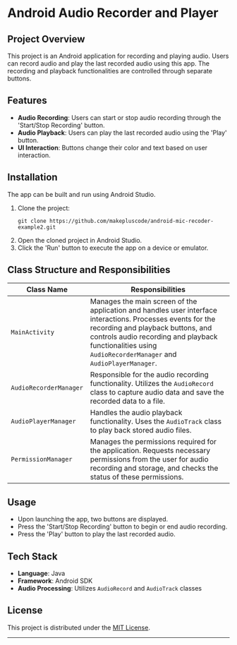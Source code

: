 # Android Audio Recorder and Player

## Project Overview
This project is an Android application for recording and playing audio. Users can record audio and play the last recorded audio using this app. The recording and playback functionalities are controlled through separate buttons.

## Features
- **Audio Recording**: Users can start or stop audio recording through the 'Start/Stop Recording' button.
- **Audio Playback**: Users can play the last recorded audio using the 'Play' button.
- **UI Interaction**: Buttons change their color and text based on user interaction.

## Installation
The app can be built and run using Android Studio.
1. Clone the project:
   ```
   git clone https://github.com/makepluscode/android-mic-recoder-example2.git
   ```
2. Open the cloned project in Android Studio.
3. Click the 'Run' button to execute the app on a device or emulator.

## Class Structure and Responsibilities

| Class Name            | Responsibilities |
|-----------------------|------------------|
| `MainActivity`        | Manages the main screen of the application and handles user interface interactions. Processes events for the recording and playback buttons, and controls audio recording and playback functionalities using `AudioRecorderManager` and `AudioPlayerManager`. |
| `AudioRecorderManager`| Responsible for the audio recording functionality. Utilizes the `AudioRecord` class to capture audio data and save the recorded data to a file. |
| `AudioPlayerManager`  | Handles the audio playback functionality. Uses the `AudioTrack` class to play back stored audio files. |
| `PermissionManager`   | Manages the permissions required for the application. Requests necessary permissions from the user for audio recording and storage, and checks the status of these permissions. |

## Usage
- Upon launching the app, two buttons are displayed.
- Press the 'Start/Stop Recording' button to begin or end audio recording.
- Press the 'Play' button to play the last recorded audio.

## Tech Stack
- **Language**: Java
- **Framework**: Android SDK
- **Audio Processing**: Utilizes `AudioRecord` and `AudioTrack` classes

## License
This project is distributed under the [MIT License](LICENSE).

---
